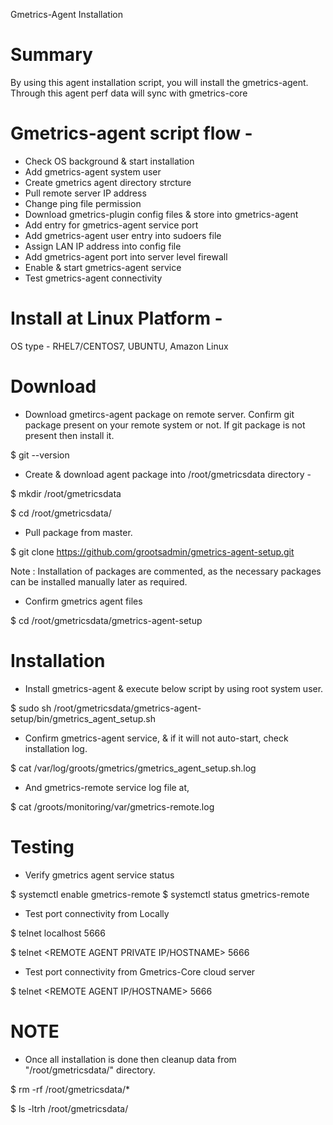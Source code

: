 Gmetrics-Agent Installation

# Summary
By using this agent installation script, you will install the gmetrics-agent. Through this agent perf data will sync with gmetrics-core

# Gmetrics-agent script flow - 
- Check OS background & start installation
- Add gmetrics-agent system user
- Create gmetrics agent directory strcture
- Pull remote server IP address
- Change ping file permission
- Download gmetrics-plugin config files & store into gmetrics-agent 
- Add entry for gmetrics-agent service port 
- Add gmetrics-agent user entry into sudoers file
- Assign LAN IP address into config file
- Add gmetrics-agent port into server level firewall
- Enable & start gmetrics-agent service
- Test gmetrics-agent connectivity

# Install at Linux Platform -
OS type - RHEL7/CENTOS7, UBUNTU, Amazon Linux

# Download 
- Download gmetircs-agent package on remote server. Confirm git package present on your remote system or not. If git package is not present then install it.

$ git --version 

- Create & download agent package into /root/gmetricsdata directory - 

$ mkdir /root/gmetricsdata

$ cd /root/gmetricsdata/

- Pull package from master.

$ git clone https://github.com/grootsadmin/gmetrics-agent-setup.git
 
Note : 
Installation of packages are commented, as the necessary packages can be installed manually later as required.
 
- Confirm gmetrics agent files
 
$ cd /root/gmetricsdata/gmetrics-agent-setup
 
# Installation
- Install gmetrics-agent & execute below script by using root system user.

$ sudo sh /root/gmetricsdata/gmetrics-agent-setup/bin/gmetrics_agent_setup.sh

- Confirm gmetrics-agent service, & if it will not auto-start, check installation log.
  
$ cat /var/log/groots/gmetrics/gmetrics_agent_setup.sh.log
  
- And gmetrics-remote service log file at, 

$ cat /groots/monitoring/var/gmetrics-remote.log
  
# Testing
- Verify gmetrics agent service status

$ systemctl enable gmetrics-remote
$ systemctl status gmetrics-remote

- Test port connectivity from Locally

$ telnet localhost 5666

$ telnet <REMOTE AGENT PRIVATE IP/HOSTNAME> 5666

- Test port connectivity from Gmetrics-Core cloud server

$ telnet <REMOTE AGENT IP/HOSTNAME> 5666
 
# NOTE
- Once all installation is done then cleanup data from "/root/gmetricsdata/" directory.
      
$ rm -rf /root/gmetricsdata/*

$ ls -ltrh /root/gmetricsdata/
